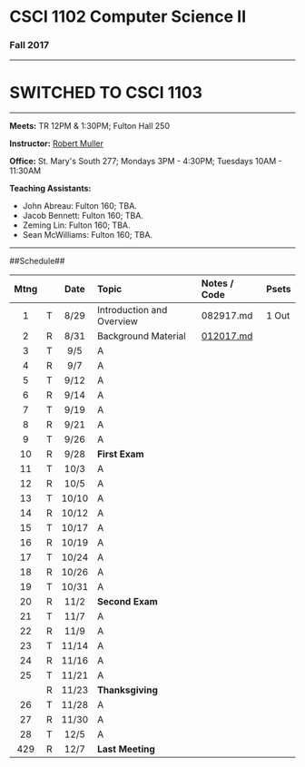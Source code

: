 # CSCI 1102 Computer Science II

### Fall 2017

---

# SWITCHED TO CSCI 1103

---
**Meets:** TR 12PM & 1:30PM; Fulton Hall 250

**Instructor:** [Robert Muller](http://www.cs.bc.edu/~muller/)

**Office:** St. Mary's South 277; Mondays 3PM - 4:30PM; Tuesdays 10AM - 11:30AM

**Teaching Assistants:**

+ John Abreau: Fulton 160; TBA.
+ Jacob Bennett: Fulton 160; TBA.
+ Zeming Lin: Fulton 160; TBA.
+ Sean McWilliams: Fulton 160; TBA.

---

##Schedule##

| Mtng |      | Date  | Topic                     | Notes / Code                   | Psets |
| :--: | :--: | :---: | :------------------------ | :----------------------------- | :---- |
|  1   |  T   | 8/29  | Introduction and Overview | 082917.md                      | 1 Out |
|  2   |  R   | 8/31  | Background Material       | [012017.md](./notes/012017.md) |       |
|  3   |  T   |  9/5  | A                         |                                |       |
|  4   |  R   |  9/7  | A                         |                                |       |
|  5   |  T   | 9/12  | A                         |                                |       |
|  6   |  R   | 9/14  | A                         |                                |       |
|  7   |  T   | 9/19  | A                         |                                |       |
|  8   |  R   | 9/21  | A                         |                                |       |
|  9   |  T   | 9/26  | A                         |                                |       |
|  10  |  R   | 9/28  | **First Exam**            |                                |       |
|  11  |  T   | 10/3  | A                         |                                |       |
|  12  |  R   | 10/5  | A                         |                                |       |
|  13  |  T   | 10/10 | A                         |                                |       |
|  14  |  R   | 10/12 | A                         |                                |       |
|  15  |  T   | 10/17 | A                         |                                |       |
|  16  |  R   | 10/19 | A                         |                                |       |
|  17  |  T   | 10/24 | A                         |                                |       |
|  18  |  R   | 10/26 | A                         |                                |       |
|  19  |  T   | 10/31 | A                         |                                |       |
|  20  |  R   | 11/2  | **Second Exam**           |                                |       |
|  21  |  T   | 11/7  | A                         |                                |       |
|  22  |  R   | 11/9  | A                         |                                |       |
|  23  |  T   | 11/14 | A                         |                                |       |
|  24  |  R   | 11/16 | A                         |                                |       |
|  25  |  T   | 11/21 | A                         |                                |       |
|      |  R   | 11/23 | **Thanksgiving**          |                                |       |
|  26  |  T   | 11/28 | A                         |                                |       |
|  27  |  R   | 11/30 | A                         |                                |       |
|  28  |  T   | 12/5  | A                         |                                |       |
| 429  |  R   | 12/7  | **Last Meeting**          |                                |       |


